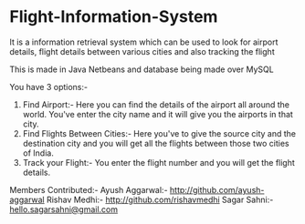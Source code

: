 # Flight-Information-System
It is a information retrieval system which can be used to look for airport details, flight details between various cities and also tracking the flight

This is made in Java Netbeans and database being made over MySQL

You have 3 options:-

1. Find Airport:-  Here you can find the details of the airport all around the world. You've enter the city name and it will give you the airports in that city.
2. Find Flights Between Cities:- Here you've to give the source city and the destination city and you will get all the flights between those two cities of India.
3. Track your Flight:- You enter the flight number and you will get the flight details.

Members Contributed:- 
Ayush Aggarwal:- http://github.com/ayush-aggarwal
Rishav Medhi:- http://github.com/rishavmedhi
Sagar Sahni:- hello.sagarsahni@gmail.com
